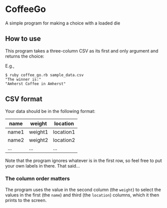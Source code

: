 # CoffeeGo
A simple program for making a choice with a loaded die

## How to use
This program takes a three-column CSV as its first and only argument and returns the choice:

E.g.,

    $ ruby coffee_go.rb sample_data.csv
    "The winner is:"
    "Amherst Coffee in Amherst"

## CSV format
Your data should be in the following format:

name  | weight  | location
----- | ------- | --------
name1 | weight1 | location1
name2 | weight2 | location2
... | ... | ...

Note that the program ignores whatever is in the first row, so feel free to put your own labels in there.  That said...

### The column order matters
The program uses the value in the second column (the `weight`) to select the values in the first (the `name`) and third (the `location`) columns, which it then prints to the screen.